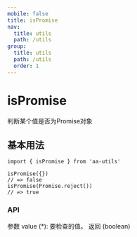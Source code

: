 ```yaml
---
mobile: false
title: isPromise
nav:
  title: utils
  path: /utils
group:
  title: utils
  path: /utils
  order: 1
---
```


# isPromise
判断某个值是否为Promise对象

## 基本用法
```tsx
import { isPromise } from 'aa-utils'

isPromise({})
// => false
isPromise(Promise.reject())
// => true
```

### API
参数
value (*): 要检查的值。
返回 (boolean)
